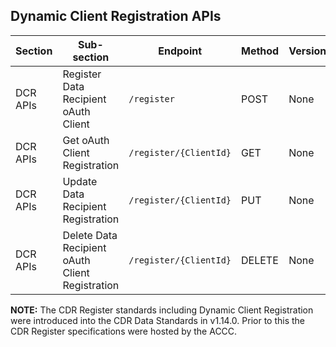 ## Dynamic Client Registration APIs

| Section         | Sub-section                               | Endpoint                                                 | Method                                    | Version | Binding Date   | Retirement Date | Date Introduced      | Date Deprecated     |
|-----------------|-------------------------------------------|----------------------------------------------------------|-------------------------------------------|---------|----------------|-----------------|----------------------|---------------------|
| DCR APIs        | Register Data Recipient oAuth Client      | ``/register``                                                | <span class="method post">POST</span>     | None    | 2021-10-29*    | N/A             | 2021-10-29, V1.14.0* | N/A                 |
| DCR APIs        | Get oAuth Client Registration             | ``/register/{ClientId}``                                     | <span class="method get">GET</span>       | None    | 2021-10-29*    | N/A             | 2021-10-29, V1.14.0* | N/A                 |
| DCR APIs        | Update Data Recipient Registration        | ``/register/{ClientId}``                                     | <span class="method put">PUT</span>       | None    | 2021-10-29*    | N/A             | 2021-10-29, V1.14.0* | N/A                 |
| DCR APIs        | Delete Data Recipient oAuth Client Registration| ``/register/{ClientId}``                                | <span class="method delete">DELETE</span> | None    | 2021-10-29*    | N/A             | 2021-10-29, V1.14.0* | N/A                 |

**NOTE:** The CDR Register standards including Dynamic Client Registration were introduced into the CDR Data Standards in v1.14.0. Prior to this the CDR Register specifications were hosted by the ACCC.
